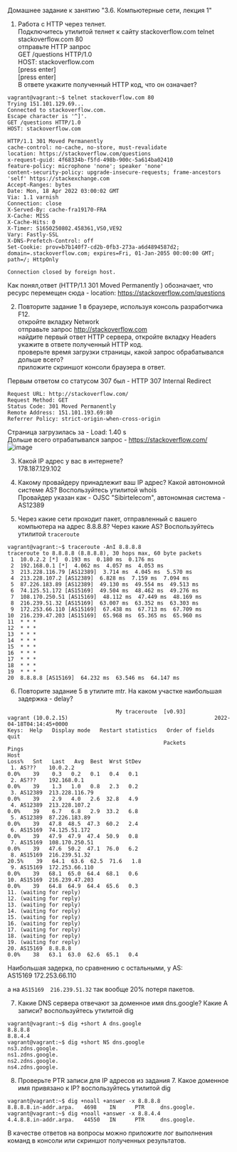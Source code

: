 Домашнее задание к занятию "3.6. Компьютерные сети, лекция 1"  

1. Работа c HTTP через телнет.  
Подключитесь утилитой телнет к сайту stackoverflow.com telnet stackoverflow.com 80  
отправьте HTTP запрос  
GET /questions HTTP/1.0  
HOST: stackoverflow.com  
[press enter]  
[press enter]  
В ответе укажите полученный HTTP код, что он означает?  

```
vagrant@vagrant:~$ telnet stackoverflow.com 80
Trying 151.101.129.69...
Connected to stackoverflow.com.
Escape character is '^]'.
GET /questions HTTP/1.0
HOST: stackoverflow.com

HTTP/1.1 301 Moved Permanently
cache-control: no-cache, no-store, must-revalidate
location: https://stackoverflow.com/questions
x-request-guid: 4f68334b-f5fd-498b-900c-5a614ba02410
feature-policy: microphone 'none'; speaker 'none'
content-security-policy: upgrade-insecure-requests; frame-ancestors 'self' https://stackexchange.com
Accept-Ranges: bytes
Date: Mon, 18 Apr 2022 03:00:02 GMT
Via: 1.1 varnish
Connection: close
X-Served-By: cache-fra19170-FRA
X-Cache: MISS
X-Cache-Hits: 0
X-Timer: S1650250802.458361,VS0,VE92
Vary: Fastly-SSL
X-DNS-Prefetch-Control: off
Set-Cookie: prov=b7b140f7-cd2b-0fb3-273a-a6d4894587d2; domain=.stackoverflow.com; expires=Fri, 01-Jan-2055 00:00:00 GMT; path=/; HttpOnly

Connection closed by foreign host.
```
Как понял,ответ (HTTP/1.1 301 Moved Permanently ) обозначает, что ресурс перемещен сюда - location: https://stackoverflow.com/questions  


2. Повторите задание 1 в браузере, используя консоль разработчика F12.  
откройте вкладку Network  
отправьте запрос http://stackoverflow.com  
найдите первый ответ HTTP сервера, откройте вкладку Headers  
укажите в ответе полученный HTTP код.  
проверьте время загрузки страницы, какой запрос обрабатывался дольше всего?  
приложите скриншот консоли браузера в ответ. 

Первым ответом со статусом 307 был - HTTP 307 Internal Redirect
```
Request URL: http://stackoverflow.com/
Request Method: GET
Status Code: 301 Moved Permanently
Remote Address: 151.101.193.69:80
Referrer Policy: strict-origin-when-cross-origin
```
Страница загрузилась за - Load: 1.40 s  
Дольше всего отрабатывался запрос - https://stackoverflow.com/  
![image](https://user-images.githubusercontent.com/99823951/163750401-31ba10f6-36b8-4106-9792-da1a8032ae90.png)

 

3. Какой IP адрес у вас в интернете?  
178.187.129.102

4. Какому провайдеру принадлежит ваш IP адрес? Какой автономной системе AS? Воспользуйтесь утилитой whois  
Провайдер указан как - OJSC "Sibirtelecom", автономная система - AS12389

5. Через какие сети проходит пакет, отправленный с вашего компьютера на адрес 8.8.8.8? Через какие AS? Воспользуйтесь утилитой ```traceroute```
```
vagrant@vagrant:~$ traceroute -AnI 8.8.8.8
traceroute to 8.8.8.8 (8.8.8.8), 30 hops max, 60 byte packets
 1  10.0.2.2 [*]  0.193 ms  0.180 ms  0.176 ms
 2  192.168.0.1 [*]  4.062 ms  4.057 ms  4.053 ms
 3  213.228.116.79 [AS12389]  3.714 ms  4.045 ms  5.570 ms
 4  213.228.107.2 [AS12389]  6.828 ms  7.159 ms  7.094 ms
 5  87.226.183.89 [AS12389]  49.130 ms  49.554 ms  49.513 ms
 6  74.125.51.172 [AS15169]  49.504 ms  48.462 ms  49.276 ms
 7  108.170.250.51 [AS15169]  48.112 ms  47.449 ms  48.169 ms
 8  216.239.51.32 [AS15169]  63.007 ms  63.352 ms  63.303 ms
 9  172.253.66.110 [AS15169]  67.438 ms  67.713 ms  67.709 ms
10  216.239.47.203 [AS15169]  65.968 ms  65.365 ms  65.960 ms
11  * * *
12  * * *
13  * * *
14  * * *
15  * * *
16  * * *
17  * * *
18  * * *
19  * * *
20  8.8.8.8 [AS15169]  64.232 ms  63.546 ms  64.147 ms
```

6. Повторите задание 5 в утилите mtr. На каком участке наибольшая задержка - delay?
```
                                  My traceroute  [v0.93]
vagrant (10.0.2.15)                                              2022-04-18T04:14:45+0000
Keys:  Help   Display mode   Restart statistics   Order of fields   quit
                                                 Packets               Pings
Host                                                                        Loss%   Snt   Last   Avg  Best  Wrst StDev
 1. AS???    10.0.2.2                                                         0.0%    39    0.3   0.2   0.1   0.4   0.1
 2. AS???    192.168.0.1                                                      0.0%    39    1.3   1.0   0.8   2.3   0.2
 3. AS12389  213.228.116.79                                                   0.0%    39    2.9   4.0   2.6  32.8   4.9
 4. AS12389  213.228.107.2                                                    0.0%    39    6.7   6.8   2.9  33.2   6.8
 5. AS12389  87.226.183.89                                                    0.0%    39   47.8  48.5  47.3  60.2   2.4
 6. AS15169  74.125.51.172                                                    0.0%    39   47.9  47.9  47.4  50.9   0.8
 7. AS15169  108.170.250.51                                                   0.0%    39   47.6  50.2  47.1  76.0   6.2
 8. AS15169  216.239.51.32                                                   20.5%    39   64.1  63.6  62.5  71.6   1.8
 9. AS15169  172.253.66.110                                                   0.0%    39   68.1  65.0  64.4  68.1   0.6
10. AS15169  216.239.47.203                                                   0.0%    39   64.8  64.9  64.4  65.6   0.3
11. (waiting for reply)
12. (waiting for reply)
13. (waiting for reply)
14. (waiting for reply)
15. (waiting for reply)
16. (waiting for reply)
17. (waiting for reply)
18. (waiting for reply)
19. (waiting for reply)
20. AS15169  8.8.8.8                                                          0.0%    38   63.1  63.0  62.6  65.1   0.4
```
Наибольшая задерка, по сравнению с остальными, у AS:  
AS15169  172.253.66.110   

а на ```AS15169  216.239.51.32``` так вообще 20% потеря пакетов.  

7. Какие DNS сервера отвечают за доменное имя dns.google? Какие A записи? воспользуйтесь утилитой dig

```
vagrant@vagrant:~$ dig +short A dns.google
8.8.8.8
8.8.4.4
vagrant@vagrant:~$ dig +short NS dns.google
ns3.zdns.google.
ns1.zdns.google.
ns2.zdns.google.
ns4.zdns.google.
```

8. Проверьте PTR записи для IP адресов из задания 7. Какое доменное имя привязано к IP? воспользуйтесь утилитой dig  
```
vagrant@vagrant:~$ dig +noall +answer -x 8.8.8.8
8.8.8.8.in-addr.arpa.   4698    IN      PTR     dns.google.
vagrant@vagrant:~$ dig +noall +answer -x 8.8.4.4
4.4.8.8.in-addr.arpa.   44550   IN      PTR     dns.google.
```

В качестве ответов на вопросы можно приложите лог выполнения команд в консоли или скриншот полученных результатов.
